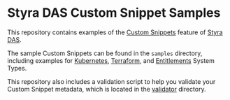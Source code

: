 # Styra DAS Custom Snippet Samples

This repository contains examples of the [Custom
Snippets](https://docs.styra.com/policies/policy-authoring/custom-snippets/)
feature of [Styra DAS](https://www.styra.com/styra-das/).

The sample Custom Snippets can be found in the `samples` directory, including examples for [Kubernetes](./samples/kubernetes/prohibit_delete_resources.rego), [Terraform](./samples/terraform/allowed_terraform_provider_registries.rego), and [Entitlements](./samples/entitlements/custom_snippet_samples.rego) System Types.

This repository also includes a validation script to help you validate
your Custom Snippet metadata, which is located in the
[validator](./validator) directory.
